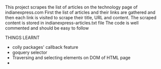 This project scrapes the list of articles on the technology page of indianexpress.com
First the list of articles and their links are gathered and then 
each link is visited to scrape their title, URL and content.
The scraped content is stored in indianexpress-articles.txt file
The code is well commented and should be easy to follow

THINGS LEARNT 
- colly packages' callback feature
- goquery selector
- Traversing and selecting elements on DOM of HTML page
-
